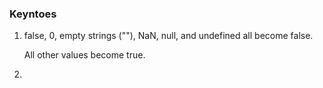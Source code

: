 ### Keyntoes
1.  false, 0, empty strings (""), NaN, null, and undefined all become false.

    All other values become true.
    
2.  
